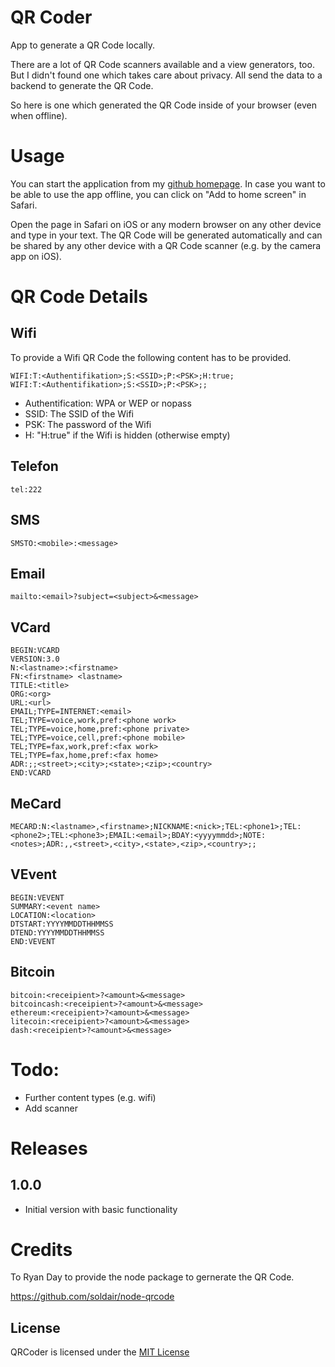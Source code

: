# QR Coder

App to generate a QR Code locally.

There are a lot of QR Code scanners available and a view generators, too.
But I didn't found one which takes care about privacy. All send the data to a backend
to generate the QR Code. 

So here is one which generated the QR Code inside of your browser (even when offline).

# Usage

You can start the application from my [github homepage](https://olibu.github.io/qrcoder/).
In case you want to be able to use the app offline, you can click on "Add to home screen"
in Safari.

Open the page in Safari on iOS or any modern browser on any other device and type in your text.
The QR Code will be generated automatically and can be shared by any other device with a QR Code scanner 
(e.g. by the camera app on iOS).

# QR Code Details

## Wifi

To provide a Wifi QR Code the following content has to be provided.

```
WIFI:T:<Authentifikation>;S:<SSID>;P:<PSK>;H:true;
WIFI:T:<Authentifikation>;S:<SSID>;P:<PSK>;;
```
* Authentification: WPA or WEP or nopass
* SSID: The SSID of the Wifi
* PSK: The password of the Wifi
* H: "H:true" if the Wifi is hidden (otherwise empty)

## Telefon

```
tel:222
```

## SMS

```
SMSTO:<mobile>:<message>
```

## Email

```
mailto:<email>?subject=<subject>&<message>
```

## VCard

```
BEGIN:VCARD
VERSION:3.0
N:<lastname>:<firstname>
FN:<firstname> <lastname>
TITLE:<title>
ORG:<org>
URL:<url>
EMAIL;TYPE=INTERNET:<email>
TEL;TYPE=voice,work,pref:<phone work>
TEL;TYPE=voice,home,pref:<phone private>
TEL;TYPE=voice,cell,pref:<phone mobile>
TEL;TYPE=fax,work,pref:<fax work>
TEL;TYPE=fax,home,pref:<fax home>
ADR:;;<street>;<city>;<state>;<zip>;<country>
END:VCARD
```

## MeCard

```
MECARD:N:<lastname>,<firstname>;NICKNAME:<nick>;TEL:<phone1>;TEL:<phone2>;TEL:<phone3>;EMAIL:<email>;BDAY:<yyyymmdd>;NOTE:<notes>;ADR:,,<street>,<city>,<state>,<zip>,<country>;;
```

## VEvent

```
BEGIN:VEVENT
SUMMARY:<event name>
LOCATION:<location>
DTSTART:YYYYMMDDTHHMMSS
DTEND:YYYYMMDDTHHMMSS
END:VEVENT
```



## Bitcoin

```
bitcoin:<receipient>?<amount>&<message>
bitcoincash:<receipient>?<amount>&<message>
ethereum:<receipient>?<amount>&<message>
litecoin:<receipient>?<amount>&<message>
dash:<receipient>?<amount>&<message>
```



# Todo:

* Further content types (e.g. wifi)
* Add scanner

# Releases

## 1.0.0

* Initial version with basic functionality
  
# Credits

To Ryan Day to provide the node package to gernerate the QR Code.

https://github.com/soldair/node-qrcode

## License

QRCoder is licensed under the [MIT License](https://tldrlegal.com/l/mit)